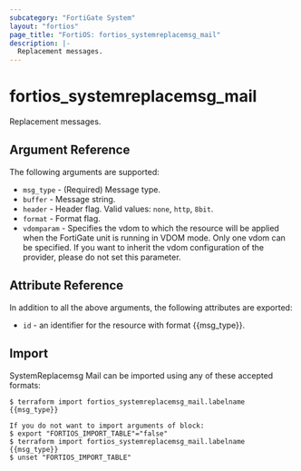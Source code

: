 ```yaml
---
subcategory: "FortiGate System"
layout: "fortios"
page_title: "FortiOS: fortios_systemreplacemsg_mail"
description: |-
  Replacement messages.
---
```


# fortios_systemreplacemsg_mail
Replacement messages.

## Argument Reference

The following arguments are supported:

* `msg_type` - (Required) Message type.
* `buffer` - Message string.
* `header` - Header flag. Valid values: `none`, `http`, `8bit`.
* `format` - Format flag.
* `vdomparam` - Specifies the vdom to which the resource will be applied when the FortiGate unit is running in VDOM mode. Only one vdom can be specified. If you want to inherit the vdom configuration of the provider, please do not set this parameter.


## Attribute Reference

In addition to all the above arguments, the following attributes are exported:
* `id` - an identifier for the resource with format {{msg_type}}.

## Import

SystemReplacemsg Mail can be imported using any of these accepted formats:
```
$ terraform import fortios_systemreplacemsg_mail.labelname {{msg_type}}

If you do not want to import arguments of block:
$ export "FORTIOS_IMPORT_TABLE"="false"
$ terraform import fortios_systemreplacemsg_mail.labelname {{msg_type}}
$ unset "FORTIOS_IMPORT_TABLE"
```
